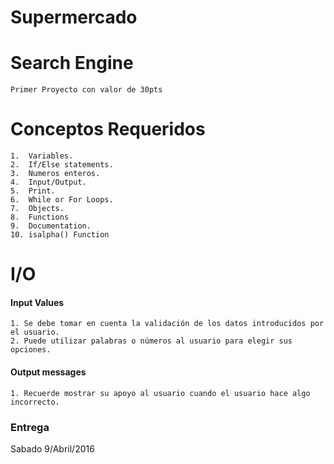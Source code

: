 # Supermercado

# Search Engine

	Primer Proyecto con valor de 30pts

# Conceptos Requeridos
	1.  Variables.
	2.  If/Else statements.
	3.  Numeros enteros.
	4.  Input/Output.
	5.  Print.
	6.  While or For Loops.
	7.  Objects.
	8.  Functions
	9.  Documentation.
	10. isalpha() Function

# I/O

#### Input Values
	1. Se debe tomar en cuenta la validación de los datos introducidos por el usuario.
	2. Puede utilizar palabras o números al usuario para elegir sus opciones.

#### Output messages
	1. Recuerde mostrar su apoyo al usuario cuando el usuario hace algo incorrecto.

### Entrega
  Sabado 9/Abril/2016
